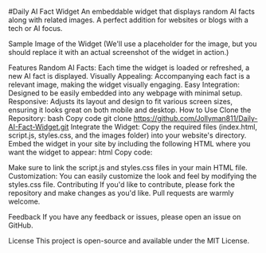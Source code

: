 #Daily AI Fact Widget
An embeddable widget that displays random AI facts along with related images. A perfect addition for websites or blogs with a tech or AI focus.

Sample Image of the Widget (We'll use a placeholder for the image, but you should replace it with an actual screenshot of the widget in action.)

Features
Random AI Facts: Each time the widget is loaded or refreshed, a new AI fact is displayed.
Visually Appealing: Accompanying each fact is a relevant image, making the widget visually engaging.
Easy Integration: Designed to be easily embedded into any webpage with minimal setup.
Responsive: Adjusts its layout and design to fit various screen sizes, ensuring it looks great on both mobile and desktop.
How to Use
Clone the Repository:
bash
Copy code
git clone https://github.com/Jollyman811/Daily-AI-Fact-Widget.git
Integrate the Widget:
Copy the required files (index.html, script.js, styles.css, and the images folder) into your website's directory.
Embed the widget in your site by including the following HTML where you want the widget to appear:
html
Copy code: <div class="ai-fact-widget"></div>
Make sure to link the script.js and styles.css files in your main HTML file.
Customization: You can easily customize the look and feel by modifying the styles.css file.
Contributing
If you'd like to contribute, please fork the repository and make changes as you'd like. Pull requests are warmly welcome.

Feedback
If you have any feedback or issues, please open an issue on GitHub.

License
This project is open-source and available under the MIT License.
